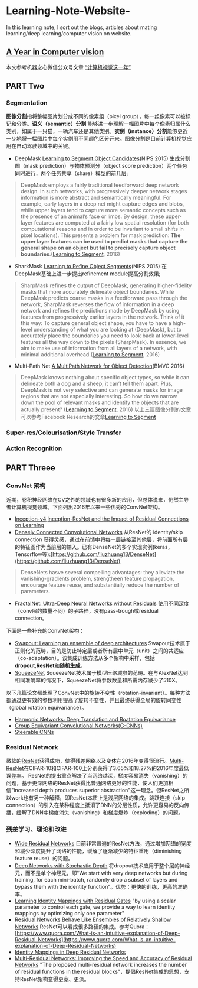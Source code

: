 # Learning-Note-Website-
In this learning note, I sort out the blogs, articles about mating learning/deep learning/computer vision on website.

## [A Year in Computer vision](www.themtank.org/pdfs/AyearofComputerVisionPDF.pdf)
本文参考机器之心微信公众号文章 [“计算机视觉这一年”](https://mp.weixin.qq.com/s?__biz=MzA3MzI4MjgzMw==&mid=2650733850&idx=1&sn=ee05c1e715621e41643cd6af5627a013&chksm=871b3964b06cb0728981e6500c700fa71272726c66b3fee1dfd23c5d18de0205873767bdf973&scene=38#wechat_redirect)


## PART Two
### Segmentation
**图像分割**指将整幅图片划分成不同的像素组（pixel group），每一组像素可以被标记和分类。**语义（semantic）分割** 能够进一步理解一幅图片中每个像素归属什么类别，如属于一只猫，一辆汽车还是其他类别。**实例（instance）分割**能够更近一步地将一幅图片中每个实例用不同颜色区分开来。图像分割是目前计算机视觉应用在自动驾驶领域中的关键。
- DeepMask [Learning to Segment Object Candidates](https://arxiv.org/pdf/1506.06204v2.pdf)(NIPS 2015) 生成分割图（mask prediction）与物体预测分（object score prediction）两个任务同时进行，两个任务共享（share）模型的前几层;
> DeepMask employs a fairly traditional feedforward deep network design. In such networks, with progressively deeper network stages information is more abstract and semantically meaningful. For example, early layers in a deep net might capture edges and blobs, while upper layers tend to capture more semantic concepts such as the presence of an animal’s face or limbs. By design, these upper-layer features are computed at a fairly low spatial resolution (for both computational reasons and in order to be invariant to small shifts in pixel locations). This presents a problem for mask prediction: **The upper layer features can be used to predict masks that capture the general shape on an object but fail to precisely capture object boundaries**.([Learning to Segment](https://research.fb.com/learning-to-segment/), 2016)
- SharkMask [Learning to Refine Object Segments](https://arxiv.org/pdf/1603.08695v2.pdf)(NIPS 2015) 在DeepMask基础上进一步提出refinement module提高分割效果;
> SharpMask refines the output of DeepMask, generating higher-fidelity masks that more accurately delineate object boundaries. While DeepMask predicts coarse masks in a feedforward pass through the network, SharpMask reverses the flow of information in a deep network and refines the predictions made by DeepMask by using features from progressively earlier layers in the network. Think of it this way: To capture general object shape, you have to have a high-level understanding of what you are looking at (DeepMask), but to accurately place the boundaries you need to look back at lower-level features all the way down to the pixels (SharpMask). In essence, we aim to make use of information from all layers of a network, with minimal additional overhead.([Learning to Segment](https://research.fb.com/learning-to-segment/), 2016)
- Multi-Path Net [A MultiPath Network for Object Detection](https://arxiv.org/pdf/1604.02135v2.pdf)(BMVC 2016)
> DeepMask knows nothing about specific object types, so while it can delineate both a dog and a sheep, it can’t tell them apart. Plus, DeepMask is not very selective and can generate masks for image regions that are not especially interesting. So how do we narrow down the pool of relevant masks and identify the objects that are actually present? ([Learning to Segment](https://research.fb.com/learning-to-segment/), 2016)
以上三篇图像分割的文章可以参考Facebook Research的文章[Learning to Segment](https://research.fb.com/learning-to-segment/)





### Super-res/Colourisation/Style Transfer

### Action Recognition



## PART Threee
### ConvNet 架构
近期，卷积神经网络在CV之外的领域也有很多新的应用，但总体说来，仍然主导者计算机视觉领域。下面列出2016年以来一些优秀的ConvNet架构。
- [Inception-v4,Inception-ResNet and the Impact of Residual Connections on Learning](http://arxiv.org/pdf/1602.07261v2.pdf)
- [Densely Connected Convolutional Networks](http://arxiv.org/pdf/1608.06993v3) 从ResNet的 identity/skip connection 获得灵感，通过在前馈中将每一层链接至其他层，将前面所有层的特征图作为当前层的输入。已有DenseNet的多个实现实例(keras，Tensorflow等):[https://github.com/liuzhuang13/DenseNet](https://github.com/liuzhuang13/DenseNet)
> DenseNets hasve several compelling advantages: they alleviate the vanishing-gradients problem, strengtheen feature propagation, encourage feature reuse, and substantially reduce the number of parameters.
- [FractalNet: Ultra-Deep Neural Networks without Residuals](https://arxiv.org/pdf/1605.07648v2.pdf) 使用不同深度（conv层的数量不同）的子路径，没有pass-trough或residual connection。

下面是一些补充的ConvNet架构：
- [Swapout: Learning an ensemble of deep architectures](https://arxiv.org/pdf/1605.06465v1.pdf) Swapout技术属于正则化的范畴，目的是防止特定层或者所有层中单元（unit）之间的共适应（co-adaptation）。该集成训练方法从多个架构中采样，包括**dropout**,**ResNet**和**随机生成**。
- [SqueezeNet](https://arxiv.org/pdf/1602.07360v4.pdf) SqueezeNet技术属于模型压缩减参的范畴。在与AlexNet达到相同准确率的情况下，SqueezeNet将参数数量和所需内存减少了510X。

以下几篇论文都处理了ConvNet中的旋转不变性（rotation-invariant）。每种方法都通过更有效的参数利用提高了旋转不变性，并且最终获得全局的旋转同变性（global rotation equivariance）。
- [Harmonic Networks: Deep Translation and Roatation Equivariance](https://arxiv.org/pdf/1612.04642v1.pdf)
- [Group Equivariant Convolutional Networks(G-CNNs)](https://arxiv.org/pdf/1602.07576v3.pdf)
- [Steerable CNNs](https://arxiv.org/pdf/1612.08498v1.pdf)

### Residual Network
微软的[ResNet](https://arxiv.org/pdf/1512.03385v1.pdf)获得成功，使得残差网络以及变体在2016年变得很流行。[Multi-ResNet](https://arxiv.org/pdf/1609.05672v3.pdf)在CIFAR-10和CIFAR-100上分别获得了3.65%和18.27%的2016年度最低误差率。
ResNet的提出重点解决了当网络越深，梯度容易消失（vanishing）的问题，基于更深网络的ResNet获得比普通网络更好的性能，使人们更加相信"increased depth produces superior abstraction"这一理念。但ResNet之所以work也有另一种解释，即ResNet本质上是浅层网络的集成。跳跃连接（skip connection）的引入在某种程度上抵消了DNN的分层性质，允许更容易的反向传播，缓解了DNN中梯度消失（vanishing）和梯度爆炸（exploding）的问题。

### 残差学习、理论和改进
- [Wide Residual Networks](https://arxiv.org/pdf/1605.07146v3.pdf) 目前非常普遍的ResNet方法，通过增加网络的宽度和减少深度提升了网络的性能，缓解了逐渐减少的特征重用（diminishing feature reuse）的问题。
- [Deep Networks with Stochastic Depth](https://arxiv.org/pdf/1603.09382v3.pdf) 将dropout技术应用于整个层的神经元，而不是单个神经元，即"We start with very deep networks but during training, for each mini-batch, randomly drop a subset of layers and bypass them with the identity function"。优势：更快的训练，更高的准确率。
- [Learning Identity Mappings with Residual Gates](https://arxiv.org/pdf/1611.01260v2.pdf) "by using a scalar parameter to control each gate, we provide a way to learn identity mappings by optimizing only one parameter"
- [Residual Networks Behave Like Ensembles of Relatively Shallow Networks](https://arxiv.org/pdf/1605.06431v2.pdf) ResNet可以看成很多路径的集成。参考Quora：[https://www.quora.com/What-is-an-intuitive-explanation-of-Deep-Residual-Networks](https://www.quora.com/What-is-an-intuitive-explanation-of-Deep-Residual-Networks)
- [Identity Mappings in Deep Residual Networks](https://arxiv.org/pdf/1603.05027v3.pdf)
- [Multi-Residual Networks: Improving the Speed and Accuracy of Residual Networks](https://arxiv.org/pdf/1609.05672v3.pdf) "The proposed multi-residual network increases the number of residual functions in the residual blocks"，提倡ResNet集成的思想，支持ResNet架构变得更宽、更深。




